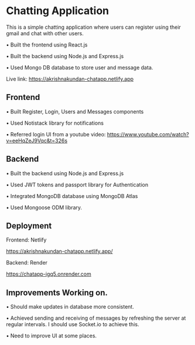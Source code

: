 
# Chatting Application

This is a simple chatting application where users can register using their gmail and chat with other users.

• Built the frontend using React.js

• Built the backend using Node.js and Express.js

• Used Mongo DB database to store user and message data.

Live link: https://akrishnakundan-chatapp.netlify.app






## Frontend

• Built Register, Login, Users and Messages components

• Used Notistack library for notifications

• Referred login UI from a youtube video: https://www.youtube.com/watch?v=eeHqZeJ9Vqc&t=326s
## Backend
• Built the backend using Node.js and Express.js

• Used JWT tokens and passport library for Authentication

• Integrated MongoDB database using MongoDB Atlas

• Used Mongoose ODM library.


## Deployment

Frontend: Netlify

https://akrishnakundan-chatapp.netlify.app/

Backend: Render

https://chatapp-igq5.onrender.com
## Improvements Working on.

• Should make updates in database more consistent.

• Achieved sending and receiving of messages by refreshing the server at regular intervals. I should use Socket.io to achieve this.

• Need to improve UI at some places.
